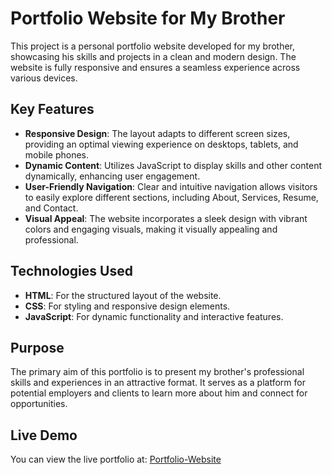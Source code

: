 # Portfolio Website for My Brother  

This project is a personal portfolio website developed for my brother, showcasing his skills and projects in a clean and modern design. The website is fully responsive and ensures a seamless experience across various devices.   

## Key Features  

- **Responsive Design**: The layout adapts to different screen sizes, providing an optimal viewing experience on desktops, tablets, and mobile phones.  
- **Dynamic Content**: Utilizes JavaScript to display skills and other content dynamically, enhancing user engagement.  
- **User-Friendly Navigation**: Clear and intuitive navigation allows visitors to easily explore different sections, including About, Services, Resume, and Contact.  
- **Visual Appeal**: The website incorporates a sleek design with vibrant colors and engaging visuals, making it visually appealing and professional.  

## Technologies Used  

- **HTML**: For the structured layout of the website.  
- **CSS**: For styling and responsive design elements.  
- **JavaScript**: For dynamic functionality and interactive features.  

## Purpose  

The primary aim of this portfolio is to present my brother's professional skills and experiences in an attractive format. It serves as a platform for potential employers and clients to learn more about him and connect for opportunities.  

## Live Demo  

You can view the live portfolio at: [Portfolio-Website](https://yousfshah.github.io/Marketing-Portfolio-Website/)
